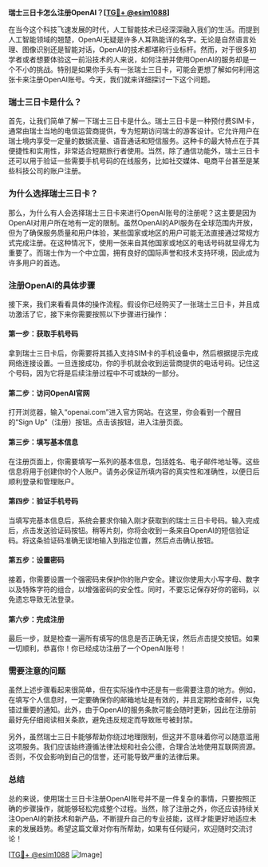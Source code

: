**瑞士三日卡怎么注册OpenAI？[[TG💪+ @esim1088](https://t.me/s/esim1088)]**

在当今这个科技飞速发展的时代，人工智能技术已经深深融入我们的生活。而提到人工智能领域的翘楚，OpenAI无疑是许多人耳熟能详的名字。无论是自然语言处理、图像识别还是智能对话，OpenAI的技术都堪称行业标杆。然而，对于很多初学者或者想要体验这一前沿技术的人来说，如何注册并使用OpenAI的服务却是一个不小的挑战。特别是如果你手头有一张瑞士三日卡，可能会更想了解如何利用这张卡来注册OpenAI账号。今天，我们就来详细探讨一下这个问题。

### 瑞士三日卡是什么？

首先，让我们简单了解一下瑞士三日卡是什么。瑞士三日卡是一种预付费SIM卡，通常由瑞士当地的电信运营商提供，专为短期访问瑞士的游客设计。它允许用户在瑞士境内享受一定量的数据流量、语音通话和短信服务。这种卡的最大特点在于其便捷性和实用性，非常适合短期旅行者使用。当然，除了通信功能外，瑞士三日卡还可以用于验证一些需要手机号码的在线服务，比如社交媒体、电商平台甚至是某些科技公司的账户注册。

### 为什么选择瑞士三日卡？

那么，为什么有人会选择瑞士三日卡来进行OpenAI账号的注册呢？这主要是因为OpenAI对用户所在地有一定的限制。虽然OpenAI的API服务在全球范围内开放，但为了确保服务质量和用户体验，某些国家或地区的用户可能无法直接通过常规方式完成注册。在这种情况下，使用一张来自其他国家或地区的电话号码就显得尤为重要了。而瑞士作为一个中立国，拥有良好的国际声誉和技术支持环境，因此成为许多用户的首选。

### 注册OpenAI的具体步骤

接下来，我们来看看具体的操作流程。假设你已经购买了一张瑞士三日卡，并且成功激活了它，接下来你需要按照以下步骤进行操作：

#### 第一步：获取手机号码
拿到瑞士三日卡后，你需要将其插入支持SIM卡的手机设备中，然后根据提示完成网络连接设置。一旦连接成功，你的手机就会收到运营商提供的电话号码。记住这个号码，因为它将是后续注册过程中不可或缺的一部分。

#### 第二步：访问OpenAI官网
打开浏览器，输入“openai.com”进入官方网站。在这里，你会看到一个醒目的“Sign Up”（注册）按钮。点击该按钮，进入注册页面。

#### 第三步：填写基本信息
在注册页面上，你需要填写一系列的基本信息，包括姓名、电子邮件地址等。这些信息将用于创建你的个人账户。请务必保证所填内容的真实性和准确性，以便日后顺利登录和管理账户。

#### 第四步：验证手机号码
当填写完基本信息后，系统会要求你输入刚才获取到的瑞士三日卡号码。输入完成后，点击发送验证码按钮。稍等片刻，你将会收到一条来自OpenAI的短信验证码。将这条验证码准确无误地输入到指定位置，然后点击确认按钮。

#### 第五步：设置密码
接着，你需要设置一个强密码来保护你的账户安全。建议你使用大小写字母、数字以及特殊字符的组合，以增强密码的安全性。同时，不要忘记保存好你的密码，以免遗忘导致无法登录。

#### 第六步：完成注册
最后一步，就是检查一遍所有填写的信息是否正确无误，然后点击提交按钮。如果一切顺利，恭喜你！你已经成功注册了一个OpenAI账号！

### 需要注意的问题

虽然上述步骤看起来很简单，但在实际操作中还是有一些需要注意的地方。例如，在填写个人信息时，一定要确保你的邮箱地址是有效的，并且定期检查邮件，以免错过重要的通知。此外，由于OpenAI的服务条款可能会随时更新，因此在注册前最好先仔细阅读相关条款，避免违反规定而导致账号被封禁。

另外，虽然瑞士三日卡能够帮助你绕过地理限制，但这并不意味着你可以随意滥用这项服务。我们应该始终遵循法律法规和社会公德，合理合法地使用互联网资源。否则，不仅会影响到自己的信誉，还可能导致严重的法律后果。

### 总结

总的来说，使用瑞士三日卡注册OpenAI账号并不是一件复杂的事情，只要按照正确的步骤操作，就能够轻松完成整个过程。当然，除了注册之外，你还应该持续关注OpenAI的新技术和新产品，不断提升自己的专业技能，这样才能更好地适应未来的发展趋势。希望这篇文章对你有所帮助，如果有任何疑问，欢迎随时交流讨论！

[[TG💪+ @esim1088](https://t.me/s/esim1088) ![Image](https://i.postimg.cc/4NQfJmqS/Snipaste-2025-05-13-00-14-12.png)]